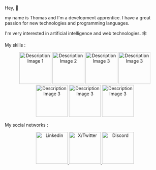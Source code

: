Hey, 👋

my name is Thomas and I'm a development apprentice. I have a great passion for new technologies and programming languages.

I'm very interested in artificial intelligence and web technologies. 🕸

My skills :
<p align="center">
  <img src="https://github.com/PepitoSir/pepitosir/assets/103250483/07d44f2b-4cae-496e-8422-9689887331d7" alt="Description Image 1" width="100">
  <img src="https://github.com/PepitoSir/pepitosir/assets/103250483/33e02bfc-db81-406b-9706-2065d78b4877" alt="Description Image 2" width="100">
  <img src="https://github.com/PepitoSir/pepitosir/assets/103250483/4d5d81d8-5d7a-4f7e-8b25-71cc8f46d6a3" alt="Description Image 3" width="100">
	<img src="https://github.com/PepitoSir/pepitosir/assets/103250483/6533aded-d04b-4011-9f47-c0f0b12b5e53" alt="Description Image 3" width="100">
	<img src="https://github.com/PepitoSir/pepitosir/assets/103250483/940c64a2-e869-4738-8874-a6a82ed4a30b" alt="Description Image 3" width="100">
	<img src="https://github.com/PepitoSir/pepitosir/assets/103250483/ce04a44f-b778-4dde-b370-9888aefe09e3" alt="Description Image 3" width="100">
	<img src="https://github.com/PepitoSir/pepitosir/assets/103250483/326c7194-7f73-4062-bb63-3a6c3f953b19" alt="Description Image 3" width="100">
</p>

My social networks :

<p align="center">
  <a href="URL_DU_LIEN_POUR_IMAGE1">
    <img src="https://github.com/PepitoSir/pepitosir/assets/103250483/6eb838db-57d8-458a-99ed-eb9ec3147b12" alt="Linkedin" width="100">
  </a>
  <a href="(https://twitter.com/PepitoSir_">
    <img src="https://github.com/PepitoSir/pepitosir/assets/103250483/6038e312-bf1b-4027-a9eb-a5727febdd91" alt="X/Twitter" width="100">
  </a>
  <a href="650734458147831851">
    <img src="https://github.com/PepitoSir/pepitosir/assets/103250483/d2a02c97-7243-46c6-b014-36858edb5a29" alt="Discord" width="100">
  </a>
</p>

